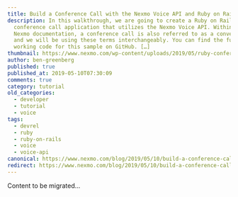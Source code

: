 ```yaml
---
title: Build a Conference Call with the Nexmo Voice API and Ruby on Rails
description: In this walkthrough, we are going to create a Ruby on Rails
  conference call application that utilizes the Nexmo Voice API. Within the
  Nexmo documentation, a conference call is also referred to as a conversation,
  and we will be using these terms interchangeably. You can find the full
  working code for this sample on GitHub. […]
thumbnail: https://www.nexmo.com/wp-content/uploads/2019/05/ruby-conference-call-1.png
author: ben-greenberg
published: true
published_at: 2019-05-10T07:30:09
comments: true
category: tutorial
old_categories:
  - developer
  - tutorial
  - voice
tags:
  - devrel
  - ruby
  - ruby-on-rails
  - voice
  - voice-api
canonical: https://www.nexmo.com/blog/2019/05/10/build-a-conference-call-with-the-nexmo-voice-api-and-ruby-on-rails-dr
redirect: https://www.nexmo.com/blog/2019/05/10/build-a-conference-call-with-the-nexmo-voice-api-and-ruby-on-rails-dr
---
```

Content to be migrated...